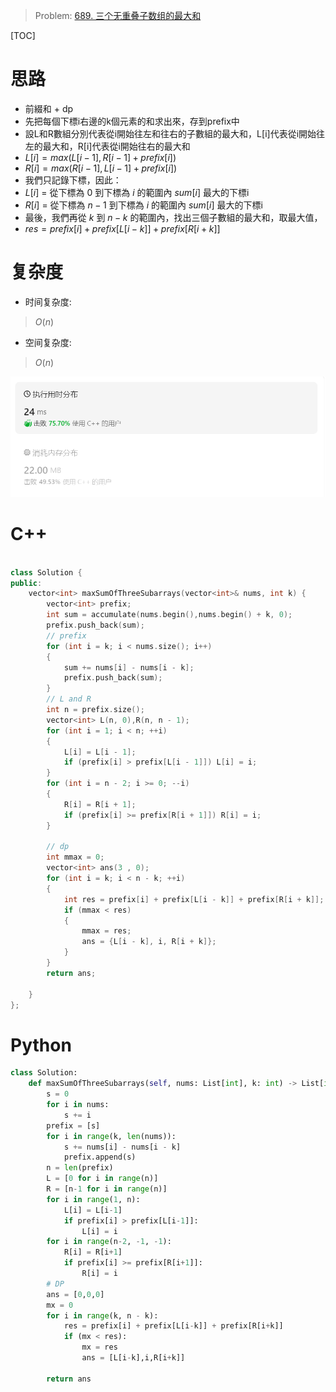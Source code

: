 > Problem: [689. 三个无重叠子数组的最大和](https://leetcode.cn/problems/maximum-sum-of-3-non-overlapping-subarrays/description/)

[TOC]

# 思路
- 前綴和 + dp
- 先把每個下標i右邊的k個元素的和求出來，存到prefix中
- 設L和R數組分別代表從i開始往左和往右的子數組的最大和，L[i]代表從i開始往左的最大和，R[i]代表從i開始往右的最大和
- $L[i] = max(L[i - 1], R[i - 1] + prefix[i])$
- $R[i] = max(R[i - 1], L[i - 1] + prefix[i])$
- 我們只記錄下標，因此：
- $L[i]$ = 從下標為 $0$ 到下標為 $i$ 的範圍內 $sum[i]$ 最大的下標i
- $R[i]$ = 從下標為 $n-1$ 到下標為 $i$ 的範圍內 $sum[i]$ 最大的下標i
- 最後，我們再從 $k$ 到 $n-k$ 的範圍內，找出三個子數組的最大和，取最大值，
- $res = prefix[i] + prefix[L[i - k]] + prefix[R[i + k]]$

# 复杂度
- 时间复杂度:
> $O(n)$

- 空间复杂度:
> $O(n)$
  
![Alt text](.\pic\image.png)

# C++
```C++ []

class Solution {
public:
    vector<int> maxSumOfThreeSubarrays(vector<int>& nums, int k) {
        vector<int> prefix;
        int sum = accumulate(nums.begin(),nums.begin() + k, 0);
        prefix.push_back(sum);
        // prefix
        for (int i = k; i < nums.size(); i++) 
        {
            sum += nums[i] - nums[i - k];
            prefix.push_back(sum);
        }
        // L and R
        int n = prefix.size();
        vector<int> L(n, 0),R(n, n - 1);
        for (int i = 1; i < n; ++i)
        {
            L[i] = L[i - 1];
            if (prefix[i] > prefix[L[i - 1]]) L[i] = i;
        }
        for (int i = n - 2; i >= 0; --i)
        {
            R[i] = R[i + 1];
            if (prefix[i] >= prefix[R[i + 1]]) R[i] = i;
        }
        
        // dp
        int mmax = 0;
        vector<int> ans(3 , 0);
        for (int i = k; i < n - k; ++i)
        {
            int res = prefix[i] + prefix[L[i - k]] + prefix[R[i + k]];
            if (mmax < res)
            {
                mmax = res;
                ans = {L[i - k], i, R[i + k]};
            }
        }
        return ans;
            
    }
};
```

# Python
```python
class Solution:
    def maxSumOfThreeSubarrays(self, nums: List[int], k: int) -> List[int]:
        s = 0
        for i in nums:
            s += i
        prefix = [s]
        for i in range(k, len(nums)):
            s += nums[i] - nums[i - k]
            prefix.append(s)
        n = len(prefix)
        L = [0 for i in range(n)]
        R = [n-1 for i in range(n)]
        for i in range(1, n):
            L[i] = L[i-1]
            if prefix[i] > prefix[L[i-1]]:
                L[i] = i
        for i in range(n-2, -1, -1):
            R[i] = R[i+1]
            if prefix[i] >= prefix[R[i+1]]:
                R[i] = i
        # DP
        ans = [0,0,0]
        mx = 0
        for i in range(k, n - k):
            res = prefix[i] + prefix[L[i-k]] + prefix[R[i+k]]
            if (mx < res):
                mx = res
                ans = [L[i-k],i,R[i+k]]

        return ans
            
```
  